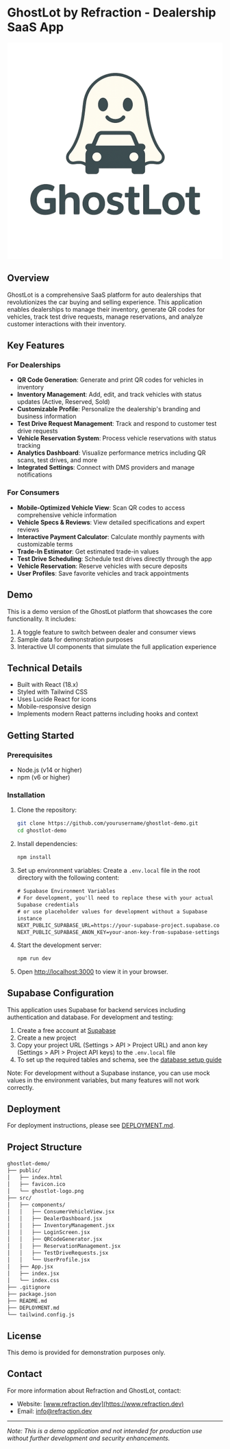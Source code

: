 # GhostLot by Refraction - Dealership SaaS App

![GhostLot Logo](public/ghostlot-logo.png)

## Overview

GhostLot is a comprehensive SaaS platform for auto dealerships that revolutionizes the car buying and selling experience. This application enables dealerships to manage their inventory, generate QR codes for vehicles, track test drive requests, manage reservations, and analyze customer interactions with their inventory.

## Key Features

### For Dealerships

- **QR Code Generation**: Generate and print QR codes for vehicles in inventory
- **Inventory Management**: Add, edit, and track vehicles with status updates (Active, Reserved, Sold)
- **Customizable Profile**: Personalize the dealership's branding and business information
- **Test Drive Request Management**: Track and respond to customer test drive requests
- **Vehicle Reservation System**: Process vehicle reservations with status tracking
- **Analytics Dashboard**: Visualize performance metrics including QR scans, test drives, and more
- **Integrated Settings**: Connect with DMS providers and manage notifications

### For Consumers

- **Mobile-Optimized Vehicle View**: Scan QR codes to access comprehensive vehicle information
- **Vehicle Specs & Reviews**: View detailed specifications and expert reviews
- **Interactive Payment Calculator**: Calculate monthly payments with customizable terms
- **Trade-In Estimator**: Get estimated trade-in values
- **Test Drive Scheduling**: Schedule test drives directly through the app
- **Vehicle Reservation**: Reserve vehicles with secure deposits
- **User Profiles**: Save favorite vehicles and track appointments

## Demo

This is a demo version of the GhostLot platform that showcases the core functionality. It includes:

1. A toggle feature to switch between dealer and consumer views
2. Sample data for demonstration purposes
3. Interactive UI components that simulate the full application experience

## Technical Details

- Built with React (18.x)
- Styled with Tailwind CSS
- Uses Lucide React for icons
- Mobile-responsive design
- Implements modern React patterns including hooks and context

## Getting Started

### Prerequisites

- Node.js (v14 or higher)
- npm (v6 or higher)

### Installation

1. Clone the repository:
   ```bash
   git clone https://github.com/yourusername/ghostlot-demo.git
   cd ghostlot-demo
   ```

2. Install dependencies:
   ```bash
   npm install
   ```

3. Set up environment variables:
   Create a `.env.local` file in the root directory with the following content:
   ```
   # Supabase Environment Variables
   # For development, you'll need to replace these with your actual Supabase credentials
   # or use placeholder values for development without a Supabase instance
   NEXT_PUBLIC_SUPABASE_URL=https://your-supabase-project.supabase.co
   NEXT_PUBLIC_SUPABASE_ANON_KEY=your-anon-key-from-supabase-settings
   ```

4. Start the development server:
   ```bash
   npm run dev
   ```

5. Open [http://localhost:3000](http://localhost:3000) to view it in your browser.

## Supabase Configuration

This application uses Supabase for backend services including authentication and database. For development and testing:

1. Create a free account at [Supabase](https://supabase.com)
2. Create a new project
3. Copy your project URL (Settings > API > Project URL) and anon key (Settings > API > Project API keys) to the `.env.local` file
4. To set up the required tables and schema, see the [database setup guide](database-setup.md)

Note: For development without a Supabase instance, you can use mock values in the environment variables, but many features will not work correctly.

## Deployment

For deployment instructions, please see [DEPLOYMENT.md](DEPLOYMENT.md).

## Project Structure

```
ghostlot-demo/
├── public/
│   ├── index.html
│   ├── favicon.ico
│   └── ghostlot-logo.png
├── src/
│   ├── components/
│   │   ├── ConsumerVehicleView.jsx
│   │   ├── DealerDashboard.jsx
│   │   ├── InventoryManagement.jsx
│   │   ├── LoginScreen.jsx
│   │   ├── QRCodeGenerator.jsx
│   │   ├── ReservationManagement.jsx
│   │   ├── TestDriveRequests.jsx
│   │   └── UserProfile.jsx
│   ├── App.jsx
│   ├── index.jsx
│   └── index.css
├── .gitignore
├── package.json
├── README.md
├── DEPLOYMENT.md
└── tailwind.config.js
```

## License

This demo is provided for demonstration purposes only.

## Contact

For more information about Refraction and GhostLot, contact:

- Website: [www.refraction.dev](https://www.refraction.dev)
- Email: info@refraction.dev

---

*Note: This is a demo application and not intended for production use without further development and security enhancements.*
